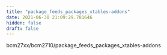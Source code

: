```yaml
---
title: "package_feeds_packages_xtables-addons"
date: 2021-06-30 21:09:29.781646
hidden: false
draft: false
---
```


bcm27xx/bcm2710/package_feeds_packages_xtables-addons

